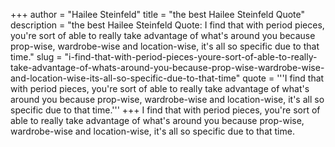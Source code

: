 +++
author = "Hailee Steinfeld"
title = "the best Hailee Steinfeld Quote"
description = "the best Hailee Steinfeld Quote: I find that with period pieces, you're sort of able to really take advantage of what's around you because prop-wise, wardrobe-wise and location-wise, it's all so specific due to that time."
slug = "i-find-that-with-period-pieces-youre-sort-of-able-to-really-take-advantage-of-whats-around-you-because-prop-wise-wardrobe-wise-and-location-wise-its-all-so-specific-due-to-that-time"
quote = '''I find that with period pieces, you're sort of able to really take advantage of what's around you because prop-wise, wardrobe-wise and location-wise, it's all so specific due to that time.'''
+++
I find that with period pieces, you're sort of able to really take advantage of what's around you because prop-wise, wardrobe-wise and location-wise, it's all so specific due to that time.

